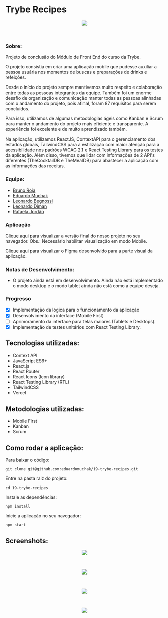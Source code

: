 # Trybe Recipes

<p align="center">
  <img 
    src="./screenshots/mobile.gif"
  >
</p>
</br>

### Sobre:

Projeto de conclusão do Módulo de Front End do curso da Trybe.

O projeto consistia em criar uma aplicação mobile que pudesse auxiliar a pessoa usuária nos momentos de buscas e preparações de drinks e refeições.

Desde o início do projeto sempre mantivemos muito respeito e colaboração entre todas as pessoas integrantes da equipe. Também foi um enorme desafio de organização e comunicação manter todas as pessoas alinhadas com o andamento do projeto, pois afinal, foram 87 requisitos para serem concluídos.

Para isso, utilizamos de algumas metodologias ágeis como Kanban e Scrum para manter o andamento do projeto mais eficiente e transparente. A experiência foi excelente e de muito aprendizado também.

Na aplicação, utilizamos ReactJS, ContextAPI para o gerenciamento dos estados globais, TailwindCSS para a estilização com maior atenção para a acessibilidade nos padrões WCAG 2.1 e React Testing Library para os testes da aplicação. Além disso, tivemos que lidar com informações de 2 API's diferentes (TheCocktailDB e TheMealDB) para abastecer a aplicação com as informações das receitas.

### Equipe:

- [Bruno Roja](https://www.linkedin.com/in/brunojlee/)
- [Eduardo Muchak](https://www.linkedin.com/in/eduardomuchak/)
- [Leonardo Begnossi](https://www.linkedin.com/in/leonardo-begnossi-41580a127/)
- [Leonardo Diman](https://www.linkedin.com/in/leonardo-diman-martins-b16439173/)
- [Rafaela Jordão](https://www.linkedin.com/in/jordaorafaela/)

### Aplicação

[Clique aqui](https://tryberecipes-eduardomuchak.vercel.app/) para visualizar a versão final do nosso projeto no seu navegador.
Obs.: Necessário habilitar visualização em modo Mobile.

[Clique aqui](https://www.figma.com/file/XQlM0bZO6lCxGkMJs4XZNw/Trybe-Recipes) para visualizar o Figma desenvolvido para a parte visual da aplicação.

### Notas de Desenvolvimento:

- O projeto ainda está em desenvolvimento. Ainda não está implementado o modo desktop e o modo tablet ainda não está como a equipe deseja.

### Progresso

- [x] Implementação da lógica para o funcionamento da aplicação
- [x] Desenvolvimento da interface (Mobile First)
- [ ] Aprimoramento da interface para telas maiores (Tablets e Desktops).
- [x] Implementação de testes unitários com React Testing Library.

## Tecnologias utilizadas:

- Context API
- JavaScript ES6+
- React.js
- React Router
- React Icons (Icon library)
- React Testing Library (RTL)
- TailwindCSS
- Vercel

## Metodologias utilizadas:

- Mobile First
- Kanban
- Scrum

## Como rodar a aplicação:

Para baixar o código:

```
git clone git@github.com:eduardomuchak/19-trybe-recipes.git
```

Entre na pasta raiz do projeto:

```
cd 19-trybe-recipes
```

Instale as dependências:

```
npm install
```

Inicie a aplicação no seu navegador:

```
npm start
```

## Screenshots:

<p align="center">
  <img 
    src="./screenshots/loginPage.png"
  >
</p>
</br>
<p align="center">
  <img 
    src="./screenshots/explorePage.png"
  >
</p>
</br>
<p align="center">
  <img 
    src="./screenshots/profilePage.png"
  >
</p>
</br>
<p align="center">
  <img 
    src="./screenshots/recipeDetailsPage.png"
  >
</p>
